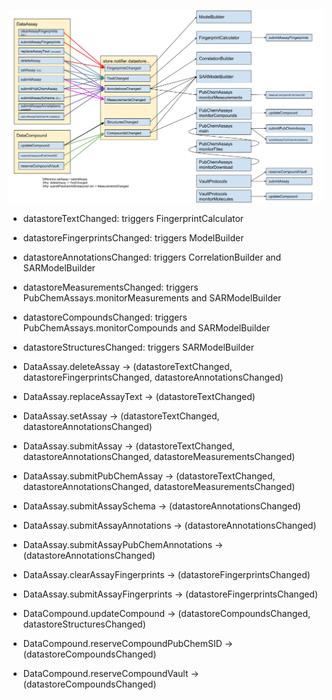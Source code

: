 ![Image of event flow](EventsBAE.png)

- datastoreTextChanged: triggers FingerprintCalculator
- datastoreFingerprintsChanged: triggers ModelBuilder
- datastoreAnnotationsChanged: triggers CorrelationBuilder and SARModelBuilder
- datastoreMeasurementsChanged: triggers PubChemAssays.monitorMeasurements and SARModelBuilder
- datastoreCompoundsChanged: triggers PubChemAssays.monitorCompounds and SARModelBuilder
- datastoreStructuresChanged: triggers SARModelBuilder

- DataAssay.deleteAssay -> (datastoreTextChanged, datastoreFingerprintsChanged, datastoreAnnotationsChanged)
- DataAssay.replaceAssayText -> (datastoreTextChanged)
- DataAssay.setAssay -> (datastoreTextChanged, datastoreAnnotationsChanged)
- DataAssay.submitAssay -> (datastoreTextChanged, datastoreAnnotationsChanged, datastoreMeasurementsChanged)
- DataAssay.submitPubChemAssay -> (datastoreTextChanged, datastoreAnnotationsChanged, datastoreMeasurementsChanged)
- DataAssay.submitAssaySchema -> (datastoreAnnotationsChanged)
- DataAssay.submitAssayAnnotations -> (datastoreAnnotationsChanged)
- DataAssay.submitAssayPubChemAnnotations -> (datastoreAnnotationsChanged)
- DataAssay.clearAssayFingerprints -> (datastoreFingerprintsChanged)
- DataAssay.submitAssayFingerprints -> (datastoreFingerprintsChanged)
- DataCompound.updateCompound -> (datastoreCompoundsChanged, datastoreStructuresChanged)
- DataCompound.reserveCompoundPubChemSID -> (datastoreCompoundsChanged)
- DataCompound.reserveCompoundVault -> (datastoreCompoundsChanged)

